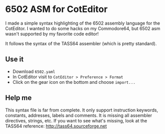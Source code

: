 # 6502 ASM for CotEditor
I made a simple syntax highlighting of the 6502 assembly language for the CotEditor. I wanted to do some hacks on my Commodore64, but 6502 asm wasn't supported by my favorite code editor!

It follows the syntax of the TASS64 assembler (which is pretty standard).

## Use it
* Download `6502.yaml`
* In CotEditor visit to `CotEditor > Preference > Format`
* Click on the gear icon on the bottom and choose `import...`

## Help me
This syntax file is far from complete. It only support instruction keywords, constants, addresses, labels and comments. It is missing all assembler directives, strings, etc.
If you want to see what's missing, look at the TASS64 reference: http://tass64.sourceforge.net

